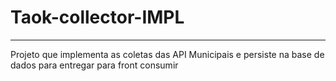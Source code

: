# Taok-collector-IMPL

---

Projeto que implementa as coletas das API Municipais e persiste na base de dados para entregar para front consumir 
